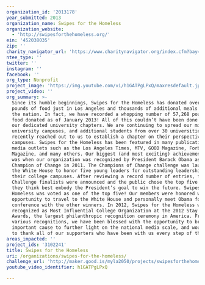 ```yaml
---
organization_id: '2013178'
year_submitted: 2013
organization_name: Swipes for the Homeless
organization_website:
  - 'http://swipesforthehomeless.org/'
ein: '452038035'
zip: ''
charity_navigator_url: 'https://www.charitynavigator.org/index.cfm?bay=search.profile&ein=452038035'
ntee_type: ''
twitter: ''
instagram: ''
facebook: ''
org_type: Nonprofit
project_image: 'https://img.youtube.com/vi/h1GATPgLPxQ/maxresdefault.jpg'
project_video: ''
org_summary: >-
  Since its humble beginnings, Swipes for the Homeless has donated over 35,000
  pounds of food just in Los Angeles and thousands of additional meals around
  the nation. In fact, we have recorded a whopping number of 57,268 pounds of
  food donated as of January 2013! All of this couldn’t have been done without
  our dedicated university chapters. We are continuing to spread our mission to
  university campuses, and additional students from over 30 universities have
  recently reached out to us to establish a chapter on their perspective
  campuses. Swipes for the Homeless has been featured in many publications and
  media outlets such as the Los Angeles Times, MTV, GOOD Magazine, Forbes, UCLA
  Magazine, and many others. Our biggest (and most exciting) achievement to date
  was when our organization was recognized by President Barack Obama as a Campus
  Champion of Change in 2011. The Champions of Change challenge was launched by
  the White House to honor five young leaders for outstanding leadership on
  their college campuses. After reviewing a record number of entries, fifteen
  Challenge finalists were announced and the public chose the top five projects
  they think best embody the President’s goal to win the future. Swipes for the
  Homeless was voted as one of the top five! Our members were honored with the
  opportunity to travel to the White House and personally meet Obama for a press
  conference with the other winners. In 2012, Swipes for the Homeless was also
  recognized as Most Influential College Organization at the 2012 Stay Classy
  Awards, the largest philanthropic recognition ceremony in America. From these
  various recognitions, we have been blessed with the opportunity to bring this
  important cause to further light on the national media scale, and would like
  to thank all of our supporters who have been with us every step of the way.
areas_impacted: ''
project_ids: '3102241'
title: Swipes for the Homeless
uri: /organizations/swipes-for-the-homeless/
challenge_url: 'http://maker.good.is/myla2050/projects/swipesforthehomeless.html'
youtube_video_identifier: h1GATPgLPxQ

---
```

